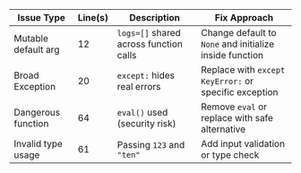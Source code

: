 | Issue Type          | Line(s) | Description                            | Fix Approach                                            |
| ------------------- | ------- | -------------------------------------- | ------------------------------------------------------- |
| Mutable default arg | 12      | `logs=[]` shared across function calls | Change default to `None` and initialize inside function |
| Broad Exception     | 20      | `except:` hides real errors            | Replace with `except KeyError:` or specific exception   |
| Dangerous function  | 64      | `eval()` used (security risk)          | Remove `eval` or replace with safe alternative          |
| Invalid type usage  | 61      | Passing `123` and `"ten"`              | Add input validation or type check                      |
